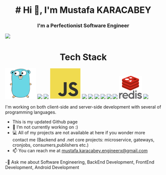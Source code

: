 <h1 align="center"># Hi 👋, I'm Mustafa KARACABEY </h1>

<h3 align="center">
I'm a  Perfectionist Software Engineer
</h3>

![](https://komarev.com/ghpvc/?username=Mustafa-Karacabey&color=green&style=plastic)

<h1 align="center"> Tech Stack</h1>
<div float="left">
  <img src="https://raw.githubusercontent.com/devicons/devicon/master/icons/go/go-original.svg" width="100">
  <img src="https://upload.wikimedia.org/wikipedia/commons/e/ee/.NET_Core_Logo.svg" width="100">
  <img src="https://upload.wikimedia.org/wikipedia/commons/6/61/L%C3%ADnea_C_%28SBASE%29_bullet.svg" width="100">
  <img src="https://raw.githubusercontent.com/devicons/devicon/master/icons/javascript/javascript-original.svg" width="100">
      <img src="https://upload.wikimedia.org/wikipedia/commons/0/06/Kotlin_Icon.svg" width="100">
  <img src="https://camo.githubusercontent.com/e2046333bbd304d658f954a536f663f793365a2b2d1f687a6559faa9491c7cc0/68747470733a2f2f7777772e766563746f726c6f676f2e7a6f6e652f6c6f676f732f6b756265726e657465732f6b756265726e657465732d69636f6e2e737667" width="100">
  <img src="https://upload.wikimedia.org/wikipedia/commons/9/95/Vue.js_Logo_2.svg" width="100">
  <img src="https://upload.wikimedia.org/wikipedia/commons/2/29/Postgresql_elephant.svg" width="100">

   <img src="https://camo.githubusercontent.com/926c8518051d2fb0f50b237486fb2329df734df8a67c507a2fd85d218f3fc7de/68747470733a2f2f7777772e766563746f726c6f676f2e7a6f6e652f6c6f676f732f646f636b65722f646f636b65722d617232312e737667" width="200">
       <img src="https://camo.githubusercontent.com/0457b39c9f03fe70813597429df2869686b448edc928136be4f3e8526bd1f988/68747470733a2f2f7777772e766563746f726c6f676f2e7a6f6e652f6c6f676f732f7261626269746d712f7261626269746d712d617232312e737667" width="200">
   <img src="https://raw.githubusercontent.com/devicons/devicon/master/icons/redis/redis-original-wordmark.svg" width="75">
   <img src="https://upload.wikimedia.org/wikipedia/commons/9/93/MongoDB_Logo.svg" width="250">

   

</div>

I'm working on both client-side and server-side development with several of programming languages.

- This is my updated Github page
- 🔭 I’m not currently working on :)
- 💻 All of my projects are not  available at here if you wonder more contact me (Backend and .net core projects: microservice, gateways, cronjobs, consumers,publishers etc.)
- 📫 You can reach me at mustafa.karacabey.engineerx@gmail.com

-💬 Ask me about Software Engineering, BackEnd Development, FrontEnd Development, Android Development


<!---
Mustafa-Karacabey/Mustafa-Karacabey is a ✨ special ✨ repository because its `README.md` (this file) appears on your GitHub profile.
You can click the Preview link to take a look at your changes.
--->
